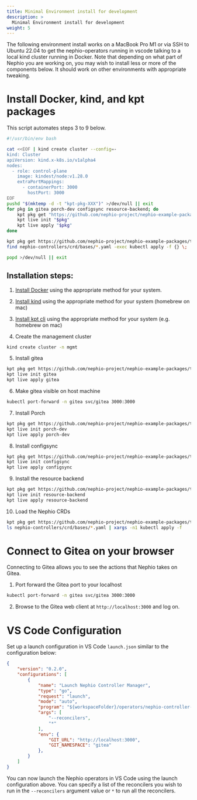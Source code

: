 ```yaml
---
title: Minimal Environment install for development
description: >
  Minimal Environment install for development
weight: 5
---
```


The following environment install works on a MacBook Pro M1 or via SSH to Ubuntu 22.04 to get the nephio-operators running in vscode talking to a local kind cluster running in Docker. Note that depending on what part of Nephio you are working on, you may wish to install less or more of the components below. It should work on other environments with appropriate tweaking.

# Install Docker, kind, and kpt packages

This script automates steps 3 to 9 below.

```sh
#!/usr/bin/env bash

cat <<EOF | kind create cluster --config=-
kind: Cluster
apiVersion: kind.x-k8s.io/v1alpha4
nodes:
  - role: control-plane
    image: kindest/node:v1.28.0
    extraPortMappings:
      - containerPort: 3000
        hostPort: 3000
EOF
pushd "$(mktemp -d -t "kpt-pkg-XXX")" >/dev/null || exit
for pkg in gitea porch-dev configsync resource-backend; do
    kpt pkg get "https://github.com/nephio-project/nephio-example-packages.git/${pkg}@main" "$pkg"
    kpt live init "$pkg"
    kpt live apply "$pkg"
done

kpt pkg get https://github.com/nephio-project/nephio-example-packages/tree/main/nephio-controllers nephio-controllers
find nephio-controllers/crd/bases/*.yaml -exec kubectl apply -f {} \;

popd >/dev/null || exit
```

## Installation steps:

1. [Install Docker](https://docs.docker.com/engine/install/) using the appropriate method for your system.

2. [Install kind](https://kind.sigs.k8s.io/docs/user/quick-start/#installation) using the appropriate method for your system (homebrew on mac)

3. [Install kpt cli](https://kpt.dev/installation/kpt-cli) using the appropriate method for your system (e.g. homebrew on mac)

4. Create the management cluster

```sh
kind create cluster -n mgmt
```

5. Install gitea

```sh
kpt pkg get https://github.com/nephio-project/nephio-example-packages/tree/main/gitea gitea
kpt live init gitea
kpt live apply gitea
```

6. Make gitea visible on host machine

```sh
kubectl port-forward -n gitea svc/gitea 3000:3000
```

7. Install Porch

```sh
kpt pkg get https://github.com/nephio-project/nephio-example-packages/tree/main/porch-dev porch-dev
kpt live init porch-dev
kpt live apply porch-dev
```

8. Install configsync

```sh
kpt pkg get https://github.com/nephio-project/nephio-example-packages/tree/main/configsync configsync
kpt live init configsync
kpt live apply configsync
```

9. Install the resource backend

```sh
kpt pkg get https://github.com/nephio-project/nephio-example-packages/tree/main/resource-backend resource-backend
kpt live init resource-backend
kpt live apply resource-backend
```

10. Load the Nephio CRDs

```sh
kpt pkg get https://github.com/nephio-project/nephio-example-packages/tree/main/nephio-controllers nephio-controllers
ls nephio-controllers/crd/bases/*.yaml | xargs -n1 kubectl apply -f
```

# Connect to Gitea on your browser

Connecting to Gitea allows you to see the actions that Nephio takes on Gitea.

1. Port forward the Gitea port to your localhost

```sh
kubectl port-forward -n gitea svc/gitea 3000:3000
```

2. Browse to the Gitea web client at `http://localhost:3000` and log on.

# VS Code Configuration

Set up a launch configuration in VS Code `launch.json` similar to the configuration below:

```json
{
    "version": "0.2.0",
    "configurations": [
        {
            "name": "Launch Nephio Controller Manager",
            "type": "go",
            "request": "launch",
            "mode": "auto",
            "program": "${workspaceFolder}/operators/nephio-controller-manager",
            "args": [
                "--reconcilers",
                "*"
            ],
            "env": {
				"GIT_URL": "http://localhost:3000",
                "GIT_NAMESPACE": "gitea"
			},
        }
    ]
}
```

You can now launch the Nephio operators in VS Code using the launch configuration above. You can specify a list of the reconcilers you wish to run in the `--reconcilers` argument value or `*` to run all the reconcilers.

